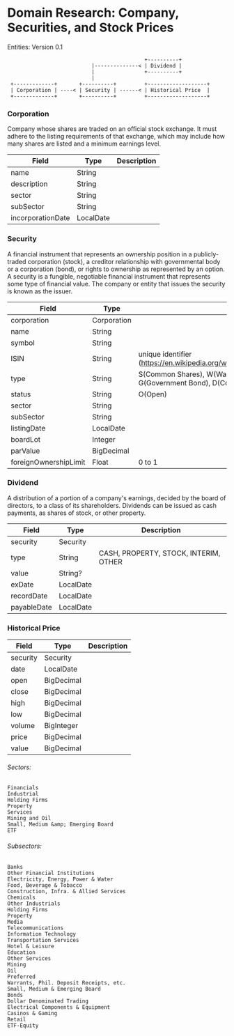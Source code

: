 # Domain Research: Company, Securities, and Stock Prices

Entities: Version 0.1
```
                                            +----------+
                           |--------------< | Dividend |
                           |                +----------+
                           |
 +-------------+       +----------+         +-------------------+
 | Corporation | ----< | Security | ------< | Historical Price  |
 +-------------+       +----------+         +-------------------+
```


### Corporation
Company whose shares are traded on an official stock exchange. It must adhere to the listing requirements of that exchange, which may include how many shares are listed and a minimum earnings level.

| Field                 | Type              | Description   |
|-----------------------|-------------------|---------------|
| name                  | String            |               |
| description           | String            |               |
| sector                | String            |               |
| subSector             | String            |               |
| incorporationDate     | LocalDate         |               |


### Security
A financial instrument that represents an ownership position in a publicly-traded corporation (stock), a creditor relationship with governmental body or a corporation (bond), or rights to ownership as represented by an option. A security is a fungible, negotiable financial instrument that represents some type of financial value. The company or entity that issues the security is known as the issuer.

|  Field                |  Type             |  Description  |
|-----------------------|-------------------|---------------|
| corporation           |  Corporation      |               |
| name                  |  String           |               |
| symbol                |  String           |               |
| ISIN                  |  String           | unique identifier (https://en.wikipedia.org/wiki/International_Securities_Identification_Number) |
| type                  |  String           | S(Common Shares), W(Warrants), M(Mutual Fund), P(Preferred Shares), G(Government Bond), D(Common Dollar), R(Philippine Deposit Receipts)            |
| status                |  String           | O(Open)       |
| sector                |  String           |               |
| subSector             |  String           |               |
| listingDate           |  LocalDate        |               |
| boardLot              |  Integer          |               |
| parValue              |  BigDecimal       |               |
| foreignOwnershipLimit |  Float            | 0 to 1        |


### Dividend
A distribution of a portion of a company's earnings, decided by the board of directors, to a class of its shareholders. Dividends can be issued as cash payments, as shares of stock, or other property.

|  Field                |  Type             |  Description  |
|-----------------------|-------------------|---------------|
| security              |  Security         |               |
| type                  |  String           |  CASH, PROPERTY, STOCK, INTERIM, OTHER  |
| value                 |  String?          |               |
| exDate                |  LocalDate        |               |
| recordDate            |  LocalDate        |               |
| payableDate           |  LocalDate        |               |


### Historical Price
|  Field                |  Type             |  Description  |
|-----------------------|-------------------|---------------|
| security              |  Security         |               |
| date                  |  LocalDate        |               |
| open                  |  BigDecimal       |               |
| close                 |  BigDecimal       |               |
| high                  |  BigDecimal       |               |
| low                   |  BigDecimal       |               |
| volume                |  BigInteger       |               |
| price                 |  BigDecimal       |               |
| value                 |  BigDecimal       |               |


###### Sectors:
```
Financials
Industrial
Holding Firms
Property
Services
Mining and Oil
Small, Medium &amp; Emerging Board
ETF
```

###### Subsectors:
```
Banks
Other Financial Institutions
Electricity, Energy, Power & Water
Food, Beverage & Tobacco
Construction, Infra. & Allied Services
Chemicals
Other Industrials
Holding Firms
Property
Media
Telecommunications
Information Technology
Transportation Services
Hotel & Leisure
Education
Other Services
Mining
Oil
Preferred
Warrants, Phil. Deposit Receipts, etc.
Small, Medium & Emerging Board
Bonds
Dollar Denominated Trading
Electrical Components & Equipment
Casinos & Gaming
Retail
ETF-Equity
```
